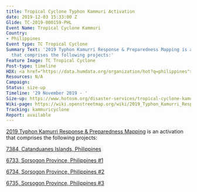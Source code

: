 ```yaml
---
title: Tropical Cyclone Typhon Kammuri Activation
date: 2019-12-03 15:33:00 Z
Glide: TC-2019-000159-PHL
Event Name: Tropical Cyclone Kammuri
Country:
- Philippines
Event type: TC Tropical Cyclone
Summary Text: '2019 Typhon Kamurri Response & Preparedness Mapping is an activation
  that comprises the following projects:'
Feature Image: TC Tropical Cyclone
Post-type: timeline
HDX: <a href="https://data.humdata.org/organization/hot?q=philippines">Philippines</a>
Resources: N/A
Campaign: 
Status: size-up
Timeline: '29 November 2019 - '
Size-up: https://www.hotosm.org/disaster-services/tropical-cyclone-kamurri-size-up/
Wiki-page: https://wiki.openstreetmap.org/wiki/2019_Typhon_Kamurri_Response_%26_Preparedness_Mapping
Tracking: kammuricyclone
Report: available
---
```


<a href="https://wiki.openstreetmap.org/wiki/2019_Typhon_Kamurri_Response_%26_Preparedness_Mapping">2019 Typhon Kamurri Response & Preparedness Mapping</a> is an activation that comprises the following projects:

<a href="https://tasks.hotosm.org/projects/7384">7384, Catanduanes Islands, Philippines</a>

<a href="https://tasks.hotosm.org/projects/6733">6733, Sorsogon Province, Philippines #1	</a>

<a href="https://tasks.hotosm.org/projects/6734">6734, Sorsogon Province, Philippines #2 </a>

<a href="https://tasks.hotosm.org/projects/6735">6735, Sorsogon Province, Philippines #3	</a>

